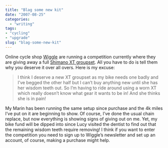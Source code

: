 ```yaml
---
title: "Blag some new kit"
date: "2007-08-25"
categories: 
  - "writing"
tags:
- "cycling"
- "upgrade"
slug: "blag-some-new-kit"
---
```


Online cycle shop [Wiggle](https://www.wiggle.co.uk) are running a competition currently where they are giving away a full [Shimano XT groupset](https://www.wiggle.co.uk/range.aspx?n=Shimano-XT-2008-bike-components&Range=25). All you have to do is tell them why you deserve it over all overs. Here is my excuse:

> I think I deserve a new XT groupset as my bike needs one badly and I’ve begged the other half but I can’t buy anything new until she has her wisdom teeth out. So I’m having to ride around using a worn XT which really doesn’t know what gear it wants to be in! And she thinks she is in pain!

My Marin has been running the same setup since purchase and the 4k miles I’ve put on it are beginning to show. Of course, I’ve done the usual chain replace, but now everything is showing signs of giving out on me. Yet, my bike fund will be dipped into since Lucy visited the dentist to find out that the remaining wisdom teeth require removing! I think if you want to enter the competition you need to sign up to Wiggle’s newsletter and set up an account, of course, making a purchase might help.
